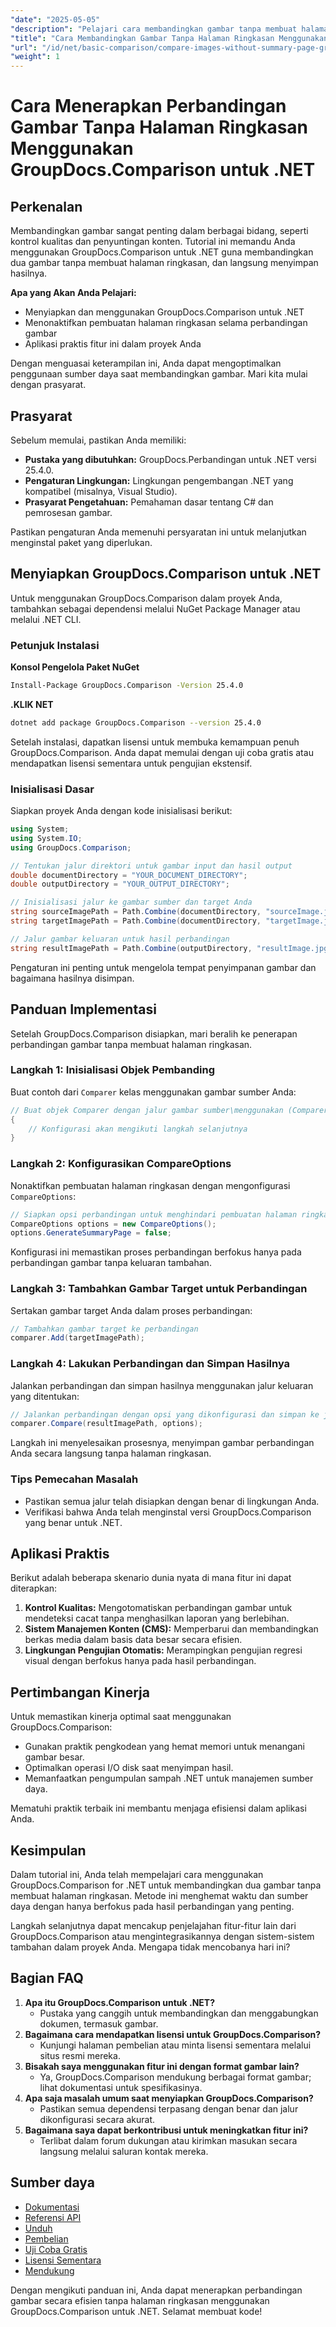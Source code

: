 ```yaml
---
"date": "2025-05-05"
"description": "Pelajari cara membandingkan gambar tanpa membuat halaman ringkasan menggunakan GroupDocs.Comparison untuk .NET. Sederhanakan alur kerja Anda secara efisien."
"title": "Cara Membandingkan Gambar Tanpa Halaman Ringkasan Menggunakan GroupDocs.Comparison untuk .NET"
"url": "/id/net/basic-comparison/compare-images-without-summary-page-groupdocs-net/"
"weight": 1
---
```


# Cara Menerapkan Perbandingan Gambar Tanpa Halaman Ringkasan Menggunakan GroupDocs.Comparison untuk .NET

## Perkenalan

Membandingkan gambar sangat penting dalam berbagai bidang, seperti kontrol kualitas dan penyuntingan konten. Tutorial ini memandu Anda menggunakan GroupDocs.Comparison untuk .NET guna membandingkan dua gambar tanpa membuat halaman ringkasan, dan langsung menyimpan hasilnya.

**Apa yang Akan Anda Pelajari:**
- Menyiapkan dan menggunakan GroupDocs.Comparison untuk .NET
- Menonaktifkan pembuatan halaman ringkasan selama perbandingan gambar
- Aplikasi praktis fitur ini dalam proyek Anda

Dengan menguasai keterampilan ini, Anda dapat mengoptimalkan penggunaan sumber daya saat membandingkan gambar. Mari kita mulai dengan prasyarat.

## Prasyarat

Sebelum memulai, pastikan Anda memiliki:
- **Pustaka yang dibutuhkan:** GroupDocs.Perbandingan untuk .NET versi 25.4.0.
- **Pengaturan Lingkungan:** Lingkungan pengembangan .NET yang kompatibel (misalnya, Visual Studio).
- **Prasyarat Pengetahuan:** Pemahaman dasar tentang C# dan pemrosesan gambar.

Pastikan pengaturan Anda memenuhi persyaratan ini untuk melanjutkan menginstal paket yang diperlukan.

## Menyiapkan GroupDocs.Comparison untuk .NET

Untuk menggunakan GroupDocs.Comparison dalam proyek Anda, tambahkan sebagai dependensi melalui NuGet Package Manager atau melalui .NET CLI.

### Petunjuk Instalasi

**Konsol Pengelola Paket NuGet**
```bash
Install-Package GroupDocs.Comparison -Version 25.4.0
```

**.KLIK NET**
```bash
dotnet add package GroupDocs.Comparison --version 25.4.0
```

Setelah instalasi, dapatkan lisensi untuk membuka kemampuan penuh GroupDocs.Comparison. Anda dapat memulai dengan uji coba gratis atau mendapatkan lisensi sementara untuk pengujian ekstensif.

### Inisialisasi Dasar

Siapkan proyek Anda dengan kode inisialisasi berikut:

```csharp
using System;
using System.IO;
using GroupDocs.Comparison;

// Tentukan jalur direktori untuk gambar input dan hasil output
double documentDirectory = "YOUR_DOCUMENT_DIRECTORY";
double outputDirectory = "YOUR_OUTPUT_DIRECTORY";

// Inisialisasi jalur ke gambar sumber dan target Anda
string sourceImagePath = Path.Combine(documentDirectory, "sourceImage.jpg");
string targetImagePath = Path.Combine(documentDirectory, "targetImage.jpg");

// Jalur gambar keluaran untuk hasil perbandingan
string resultImagePath = Path.Combine(outputDirectory, "resultImage.jpg");
```

Pengaturan ini penting untuk mengelola tempat penyimpanan gambar dan bagaimana hasilnya disimpan.

## Panduan Implementasi

Setelah GroupDocs.Comparison disiapkan, mari beralih ke penerapan perbandingan gambar tanpa membuat halaman ringkasan.

### Langkah 1: Inisialisasi Objek Pembanding

Buat contoh dari `Comparer` kelas menggunakan gambar sumber Anda:

```csharp
// Buat objek Comparer dengan jalur gambar sumber\menggunakan (Comparer comparer = new Comparer(sourceImagePath))
{
    // Konfigurasi akan mengikuti langkah selanjutnya
}
```

### Langkah 2: Konfigurasikan CompareOptions

Nonaktifkan pembuatan halaman ringkasan dengan mengonfigurasi `CompareOptions`:

```csharp
// Siapkan opsi perbandingan untuk menghindari pembuatan halaman ringkasan
CompareOptions options = new CompareOptions();
options.GenerateSummaryPage = false;
```

Konfigurasi ini memastikan proses perbandingan berfokus hanya pada perbandingan gambar tanpa keluaran tambahan.

### Langkah 3: Tambahkan Gambar Target untuk Perbandingan

Sertakan gambar target Anda dalam proses perbandingan:

```csharp
// Tambahkan gambar target ke perbandingan
comparer.Add(targetImagePath);
```

### Langkah 4: Lakukan Perbandingan dan Simpan Hasilnya

Jalankan perbandingan dan simpan hasilnya menggunakan jalur keluaran yang ditentukan:

```csharp
// Jalankan perbandingan dengan opsi yang dikonfigurasi dan simpan ke jalur hasil
comparer.Compare(resultImagePath, options);
```

Langkah ini menyelesaikan prosesnya, menyimpan gambar perbandingan Anda secara langsung tanpa halaman ringkasan.

### Tips Pemecahan Masalah

- Pastikan semua jalur telah disiapkan dengan benar di lingkungan Anda.
- Verifikasi bahwa Anda telah menginstal versi GroupDocs.Comparison yang benar untuk .NET.

## Aplikasi Praktis

Berikut adalah beberapa skenario dunia nyata di mana fitur ini dapat diterapkan:
1. **Kontrol Kualitas:** Mengotomatiskan perbandingan gambar untuk mendeteksi cacat tanpa menghasilkan laporan yang berlebihan.
2. **Sistem Manajemen Konten (CMS):** Memperbarui dan membandingkan berkas media dalam basis data besar secara efisien.
3. **Lingkungan Pengujian Otomatis:** Merampingkan pengujian regresi visual dengan berfokus hanya pada hasil perbandingan.

## Pertimbangan Kinerja

Untuk memastikan kinerja optimal saat menggunakan GroupDocs.Comparison:
- Gunakan praktik pengkodean yang hemat memori untuk menangani gambar besar.
- Optimalkan operasi I/O disk saat menyimpan hasil.
- Memanfaatkan pengumpulan sampah .NET untuk manajemen sumber daya.

Mematuhi praktik terbaik ini membantu menjaga efisiensi dalam aplikasi Anda.

## Kesimpulan

Dalam tutorial ini, Anda telah mempelajari cara menggunakan GroupDocs.Comparison for .NET untuk membandingkan dua gambar tanpa membuat halaman ringkasan. Metode ini menghemat waktu dan sumber daya dengan hanya berfokus pada hasil perbandingan yang penting.

Langkah selanjutnya dapat mencakup penjelajahan fitur-fitur lain dari GroupDocs.Comparison atau mengintegrasikannya dengan sistem-sistem tambahan dalam proyek Anda. Mengapa tidak mencobanya hari ini?

## Bagian FAQ

1. **Apa itu GroupDocs.Comparison untuk .NET?**
   - Pustaka yang canggih untuk membandingkan dan menggabungkan dokumen, termasuk gambar.
2. **Bagaimana cara mendapatkan lisensi untuk GroupDocs.Comparison?**
   - Kunjungi halaman pembelian atau minta lisensi sementara melalui situs resmi mereka.
3. **Bisakah saya menggunakan fitur ini dengan format gambar lain?**
   - Ya, GroupDocs.Comparison mendukung berbagai format gambar; lihat dokumentasi untuk spesifikasinya.
4. **Apa saja masalah umum saat menyiapkan GroupDocs.Comparison?**
   - Pastikan semua dependensi terpasang dengan benar dan jalur dikonfigurasi secara akurat.
5. **Bagaimana saya dapat berkontribusi untuk meningkatkan fitur ini?**
   - Terlibat dalam forum dukungan atau kirimkan masukan secara langsung melalui saluran kontak mereka.

## Sumber daya

- [Dokumentasi](https://docs.groupdocs.com/comparison/net/)
- [Referensi API](https://reference.groupdocs.com/comparison/net/)
- [Unduh](https://releases.groupdocs.com/comparison/net/)
- [Pembelian](https://purchase.groupdocs.com/buy)
- [Uji Coba Gratis](https://releases.groupdocs.com/comparison/net/)
- [Lisensi Sementara](https://purchase.groupdocs.com/temporary-license/)
- [Mendukung](https://forum.groupdocs.com/c/comparison/)

Dengan mengikuti panduan ini, Anda dapat menerapkan perbandingan gambar secara efisien tanpa halaman ringkasan menggunakan GroupDocs.Comparison untuk .NET. Selamat membuat kode!